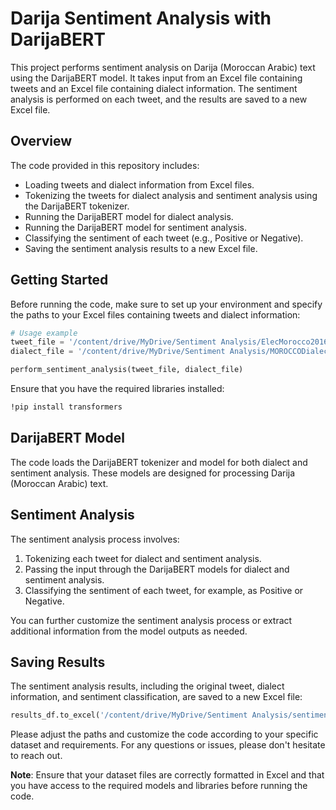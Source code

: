 # Darija Sentiment Analysis with DarijaBERT

This project performs sentiment analysis on Darija (Moroccan Arabic) text using the DarijaBERT model. It takes input from an Excel file containing tweets and an Excel file containing dialect information. The sentiment analysis is performed on each tweet, and the results are saved to a new Excel file.

## Overview

The code provided in this repository includes:

- Loading tweets and dialect information from Excel files.
- Tokenizing the tweets for dialect analysis and sentiment analysis using the DarijaBERT tokenizer.
- Running the DarijaBERT model for dialect analysis.
- Running the DarijaBERT model for sentiment analysis.
- Classifying the sentiment of each tweet (e.g., Positive or Negative).
- Saving the sentiment analysis results to a new Excel file.

## Getting Started

Before running the code, make sure to set up your environment and specify the paths to your Excel files containing tweets and dialect information:

```python
# Usage example
tweet_file = '/content/drive/MyDrive/Sentiment Analysis/ElecMorocco2016 (1).xlsx'
dialect_file = '/content/drive/MyDrive/Sentiment Analysis/MOROCCODialect Stop-Words.xlsx'

perform_sentiment_analysis(tweet_file, dialect_file)
```

Ensure that you have the required libraries installed:

```bash
!pip install transformers
```

## DarijaBERT Model

The code loads the DarijaBERT tokenizer and model for both dialect and sentiment analysis. These models are designed for processing Darija (Moroccan Arabic) text.

## Sentiment Analysis

The sentiment analysis process involves:

1. Tokenizing each tweet for dialect and sentiment analysis.
2. Passing the input through the DarijaBERT models for dialect and sentiment analysis.
3. Classifying the sentiment of each tweet, for example, as Positive or Negative.

You can further customize the sentiment analysis process or extract additional information from the model outputs as needed.

## Saving Results

The sentiment analysis results, including the original tweet, dialect information, and sentiment classification, are saved to a new Excel file:

```python
results_df.to_excel('/content/drive/MyDrive/Sentiment Analysis/sentiment_analysis_results.xlsx', index=False)
```

Please adjust the paths and customize the code according to your specific dataset and requirements. For any questions or issues, please don't hesitate to reach out.

**Note**: Ensure that your dataset files are correctly formatted in Excel and that you have access to the required models and libraries before running the code.
